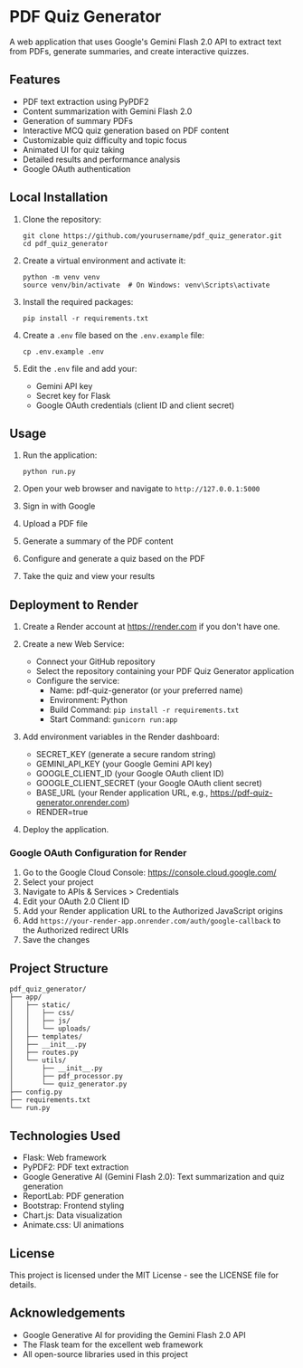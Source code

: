 # PDF Quiz Generator

A web application that uses Google's Gemini Flash 2.0 API to extract text from PDFs, generate summaries, and create interactive quizzes.

## Features

- PDF text extraction using PyPDF2
- Content summarization with Gemini Flash 2.0
- Generation of summary PDFs
- Interactive MCQ quiz generation based on PDF content
- Customizable quiz difficulty and topic focus
- Animated UI for quiz taking
- Detailed results and performance analysis
- Google OAuth authentication

## Local Installation

1. Clone the repository:
   ```
   git clone https://github.com/yourusername/pdf_quiz_generator.git
   cd pdf_quiz_generator
   ```

2. Create a virtual environment and activate it:
   ```
   python -m venv venv
   source venv/bin/activate  # On Windows: venv\Scripts\activate
   ```

3. Install the required packages:
   ```
   pip install -r requirements.txt
   ```

4. Create a `.env` file based on the `.env.example` file:
   ```
   cp .env.example .env
   ```

5. Edit the `.env` file and add your:
   - Gemini API key
   - Secret key for Flask
   - Google OAuth credentials (client ID and client secret)

## Usage

1. Run the application:
   ```
   python run.py
   ```

2. Open your web browser and navigate to `http://127.0.0.1:5000`

3. Sign in with Google

4. Upload a PDF file

5. Generate a summary of the PDF content

6. Configure and generate a quiz based on the PDF

7. Take the quiz and view your results

## Deployment to Render

1. Create a Render account at https://render.com if you don't have one.

2. Create a new Web Service:
   - Connect your GitHub repository
   - Select the repository containing your PDF Quiz Generator application
   - Configure the service:
     - Name: pdf-quiz-generator (or your preferred name)
     - Environment: Python
     - Build Command: `pip install -r requirements.txt`
     - Start Command: `gunicorn run:app`

3. Add environment variables in the Render dashboard:
   - SECRET_KEY (generate a secure random string)
   - GEMINI_API_KEY (your Google Gemini API key)
   - GOOGLE_CLIENT_ID (your Google OAuth client ID)
   - GOOGLE_CLIENT_SECRET (your Google OAuth client secret)
   - BASE_URL (your Render application URL, e.g., https://pdf-quiz-generator.onrender.com)
   - RENDER=true

4. Deploy the application.

### Google OAuth Configuration for Render

1. Go to the Google Cloud Console: https://console.cloud.google.com/
2. Select your project
3. Navigate to APIs & Services > Credentials
4. Edit your OAuth 2.0 Client ID
5. Add your Render application URL to the Authorized JavaScript origins
6. Add `https://your-render-app.onrender.com/auth/google-callback` to the Authorized redirect URIs
7. Save the changes

## Project Structure

```
pdf_quiz_generator/
├── app/
│   ├── static/
│   │   ├── css/
│   │   ├── js/
│   │   └── uploads/
│   ├── templates/
│   ├── __init__.py
│   ├── routes.py
│   └── utils/
│       ├── __init__.py
│       ├── pdf_processor.py
│       └── quiz_generator.py
├── config.py
├── requirements.txt
└── run.py
```

## Technologies Used

- Flask: Web framework
- PyPDF2: PDF text extraction
- Google Generative AI (Gemini Flash 2.0): Text summarization and quiz generation
- ReportLab: PDF generation
- Bootstrap: Frontend styling
- Chart.js: Data visualization
- Animate.css: UI animations

## License

This project is licensed under the MIT License - see the LICENSE file for details.

## Acknowledgements

- Google Generative AI for providing the Gemini Flash 2.0 API
- The Flask team for the excellent web framework
- All open-source libraries used in this project
